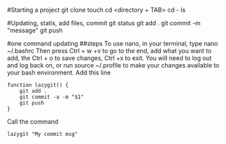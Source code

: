#Starting a project
git clone <SSH URL from Github>
touch <filename>
cd <directory + TAB>
cd - <to go back>
ls

#Updating, statis, add files, commit
git status
git add . 
git commit -m "message"
git push



#one command updating
##steps
To use nano, in your terminal, type nano ~/.bashrc
Then press Ctrl + w +v to go to the end, add what you want to add, the Ctrl + o to save changes, Ctrl +x to exit. You will need to log out and log back on, or run source ~/.profile to make your changes available to your bash environment.
Add this line

    function lazygit() {
        git add .
        git commit -a -m "$1"
        git push
    }

Call the command

    lazygit "My commit msg"

